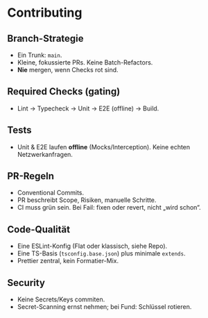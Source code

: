 # Contributing

## Branch-Strategie

- Ein Trunk: `main`.
- Kleine, fokussierte PRs. Keine Batch-Refactors.
- **Nie** mergen, wenn Checks rot sind.

## Required Checks (gating)

- Lint → Typecheck → Unit → E2E (offline) → Build.

## Tests

- Unit & E2E laufen **offline** (Mocks/Interception). Keine echten Netzwerkanfragen.

## PR-Regeln

- Conventional Commits.
- PR beschreibt Scope, Risiken, manuelle Schritte.
- CI muss grün sein. Bei Fail: fixen oder revert, nicht „wird schon“.

## Code-Qualität

- Eine ESLint-Konfig (Flat oder klassisch, siehe Repo).
- Eine TS-Basis (`tsconfig.base.json`) plus minimale `extends`.
- Prettier zentral, kein Formatier-Mix.

## Security

- Keine Secrets/Keys commiten.
- Secret-Scanning ernst nehmen; bei Fund: Schlüssel rotieren.
